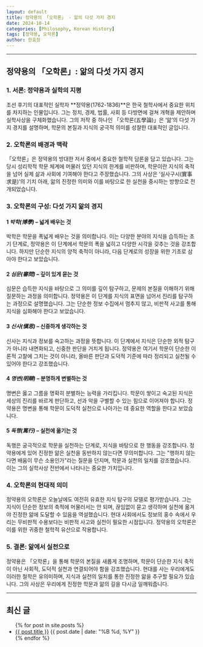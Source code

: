 ```yaml
---
layout: default
title: 정약용의 「오학론」 - 앎의 다섯 가지 경지
date: 2024-10-14
categories: [Philosophy, Korean History]
tags: [정약용, 오학론]
author: 한효정
---
```


---

## 정약용의 「오학론」: 앎의 다섯 가지 경지

### 1. 서론: 정약용과 실학의 지평
조선 후기의 대표적인 실학자 **정약용(1762-1836)**은 한국 철학사에서 중요한 위치를 차지하는 인물입니다. 그는 정치, 경제, 법률, 사회 등 다방면에 걸쳐 개혁을 제안하며 실학사상을 구체화했습니다. 그의 저작 중 하나인 「오학론(五學論)」은 ‘앎’의 다섯 가지 경지를 설명하며, 학문의 본질과 지식의 궁극적 의미를 성찰한 대표적인 글입니다.

### 2. 오학론의 배경과 맥락
「오학론」은 정약용의 방대한 저서 중에서 중요한 철학적 담론을 담고 있습니다. 그는 당시 성리학적 학문 체계에 머물러 있던 지식의 한계를 비판하며, 학문이란 지식의 축적을 넘어 실제 삶과 사회에 기여해야 한다고 주장했습니다. 그의 사상은 ‘실사구시(實事求是)’의 기치 아래, 앎의 진정한 의미와 이를 바탕으로 한 실천을 중시하는 방향으로 전개되었습니다.

### 3. 오학론의 구성: 다섯 가지 앎의 경지

#### 1 *박학(博學)* – 넓게 배우는 것
박학은 학문을 폭넓게 배우는 것을 의미합니다. 이는 다양한 분야의 지식을 습득하는 초기 단계로, 정약용은 이 단계에서 학문의 폭을 넓히고 다양한 시각을 갖추는 것을 강조합니다. 하지만 단순한 지식의 양적 축적이 아니라, 다음 단계로의 성장을 위한 기초로 삼아야 한다고 보았습니다.

#### 2 *심문(審問)* – 깊이 있게 묻는 것
심문은 습득한 지식을 바탕으로 그 의미를 깊이 탐구하고, 문제의 본질을 이해하기 위해 질문하는 과정을 의미합니다. 정약용은 이 단계를 지식의 표면을 넘어서 진리를 탐구하는 과정으로 설명했습니다. 그는 단순한 정보 수집에서 멈추지 않고, 비판적 사고를 통해 지식을 심화해야 한다고 보았습니다.

#### 3 *신사(愼思)* – 신중하게 생각하는 것
신사는 지식과 정보를 숙고하는 과정을 뜻합니다. 이 단계에서 지식은 단순한 외적 탐구가 아니라 내면화되고, 신중한 판단을 거치게 됩니다. 정약용은 여기서 학문이 단순한 이론적 고찰에 그치는 것이 아니라, 올바른 판단과 도덕적 기준에 따라 정리되고 실천될 수 있어야 한다고 강조했습니다.

#### 4 *명변(明辯)* – 분명하게 변별하는 것
명변은 옳고 그름을 명확히 분별하는 능력을 가리킵니다. 학문이 쌓이고 숙고된 지식은 세상의 진리를 바르게 판단하고, 선과 악을 구별할 수 있는 힘으로 이어져야 합니다. 정약용은 명변을 통해 학문이 도덕적 실천으로 나아가는 데 중요한 역할을 한다고 보았습니다.

#### 5 *독행(篤行)* – 실천에 옮기는 것
독행은 궁극적으로 학문을 실천하는 단계로, 지식을 바탕으로 한 행동을 강조합니다. 정약용에게 있어 진정한 앎은 실천을 동반하지 않는다면 무의미합니다. 그는 "행하지 않는다면 배움이 무슨 소용인가"라는 질문을 던지며, 학문과 실천의 일치를 강조했습니다. 이는 그의 실학사상 전반에서 나타나는 중요한 가치입니다.

### 4. 오학론의 현대적 의미
정약용의 오학론은 오늘날에도 여전히 유효한 지식 탐구의 모델로 평가받습니다. 그는 지식이 단순한 정보의 축적에 머물러서는 안 되며, 끊임없이 묻고 생각하며 실천에 옮겨야 진정한 앎에 도달할 수 있음을 역설했습니다. 현대 사회에서도 정보의 홍수 속에서 우리는 무비판적 수용보다는 비판적 사고와 실천이 필요한 시점입니다. 정약용의 오학론은 이를 위한 귀중한 철학적 유산으로 작용합니다.

### 5. 결론: 앎에서 실천으로
정약용은 「오학론」을 통해 학문의 본질을 새롭게 조명하며, 학문이 단순한 지식 축적이 아닌 사회적, 도덕적 실천과 연결되어야 함을 강조했습니다. 현대를 사는 우리에게도 이러한 철학은 유의미하며, 지식과 실천의 일치를 통한 진정한 앎을 추구할 필요가 있습니다. 그의 사상은 우리에게 진정한 학문과 앎의 길을 다시금 일깨워줍니다.

---

## 최신 글
<ul>
  {% for post in site.posts %}
    <li>
      <a href="{{ post.url }}">{{ post.title }}</a>
      <span>{{ post.date | date: "%B %d, %Y" }}</span>
    </li>
  {% endfor %}
</ul>